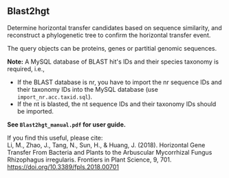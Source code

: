 Blast2hgt
------
Determine horizontal transfer candidates based on sequence similarity, and reconstruct a phylogenetic tree to confirm the horizontal transfer event.

The query objects can be proteins, genes or partitial genomic sequences.   

**Note:** A MySQL database of BLAST hit's IDs and their species taxonomy is required, i.e.,   
 - If the BLAST database is nr, you have to import the nr sequence IDs and their taxonomy IDs into the MySQL database (use `import_nr.acc.taxid.sql`).   
 - If the nt is blasted, the nt sequence IDs and their taxonomy IDs should be imported.   

**See `Blast2hgt_manual.pdf` for user guide.**  

If you find this useful, please cite:   
Li, M., Zhao, J., Tang, N., Sun, H., & Huang, J. (2018). Horizontal Gene Transfer From Bacteria and Plants to the Arbuscular Mycorrhizal Fungus Rhizophagus irregularis. Frontiers in Plant Science, 9, 701. https://doi.org/10.3389/fpls.2018.00701
